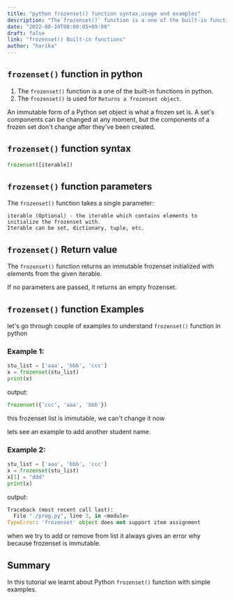 ```yaml
---
title: "python frozenset() function syntax,usage and examples"
description: "The`frozenset()` function is a one of the built-in functions in python "
date: "2022-08-19T08:00:05+09:00"
draft: false
link: "frozenset() Built-in functions"
author: "harika"
---
```


## `frozenset()` function in python

1. The `frozenset()` function is a one of the built-in functions in python.
2. The `frozenset()` is used for `Returns a frozenset object`.

An immutable form of a Python set object is what a frozen set is.
A set's components can be changed at any moment, but the components of a frozen set don't change after they've been created. 


## `frozenset()` function syntax

```python
frozenset([iterable])
```
## `frozenset()` function parameters

The `frozenset()` function takes a single parameter:

    iterable (Optional) - the iterable which contains elements to initialize the frozenset with.
    Iterable can be set, dictionary, tuple, etc.

## `frozenset()` Return value 

The `frozenset()` function returns an immutable frozenset initialized with elements from the given iterable.

If no parameters are passed, it returns an empty frozenset.

## `frozenset()` function Examples

let's go through couple of examples to understand `frozenset()` function in python

### Example 1:

```python
stu_list = ['aaa', 'bbb', 'ccc']
x = frozenset(stu_list)
print(x)
```
output:

```python
frozenset({'ccc', 'aaa', 'bbb'})
```
this frozenset list is immutable, we can't change it now 

lets see an example to add another student name.

### Example 2:

```python
stu_list = ['aaa', 'bbb', 'ccc']
x = frozenset(stu_list)
x[1] = "ddd"
print(x)
```
output:

```python
Traceback (most recent call last):
  File "./prog.py", line 3, in <module>
TypeError: 'frozenset' object does not support item assignment
```
when we try to add or remove from list it always gives an error why because frozenset is immutable.

## Summary
In this tutorial we learnt about Python `frozenset()` function with simple examples.
